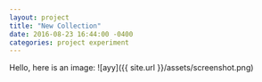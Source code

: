 ```yaml
---
layout: project
title: "New Collection"
date: 2016-08-23 16:44:00 -0400
categories: project experiment
---
```

Hello, here is an image:
![ayy]({{ site.url }}/assets/screenshot.png)
